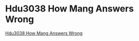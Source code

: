 # Hdu3038 How Mang Answers Wrong
[Hdu3038 How Mang Answers Wrong](https://aiwithcloud.com/2022/09/19/hdu3038_how_mang_answers_wrong/)